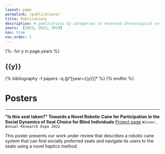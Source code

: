 ```yaml
---
layout: page
permalink: /publications/
title: Publications
description: # publications by categories in reversed chronological order. generated by jekyll-scholar.
years:  [2023, 2022, 2019]
nav: true
nav_order: 1
---
```

<!-- Google tag (gtag.js) -->
<!-- <script async src="https://www.googletagmanager.com/gtag/js?id=G-5B0RHBKFCE"></script>
<script>
  window.dataLayer = window.dataLayer || [];
  function gtag(){dataLayer.push(arguments);}
  gtag('js', new Date());

  gtag('config', 'G-5B0RHBKFCE');
</script> -->

<!-- _pages/publications.md -->
<div class="publications">

{%- for y in page.years %}
  <h2 class="year">{{y}}</h2>
  {% bibliography -f papers -q @*[year={{y}}]* %}
{% endfor %}

</div>

# Posters

---

**"Is this seat taken?" Towards a Novel Robotic Cane for Participation in the Social Dynamics of Seat Choice for Blind Individuals** [Project page](/projects/social_guidance/)  `Winner, Annual Research Expo 2022`

This poster presents our work under review that describes a robotic cane system that can find socially
preferred seats and navigate its users to the seats using a novel haptics method. 